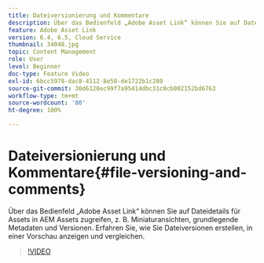 ```yaml
---
title: Dateiversionierung und Kommentare
description: Über das Bedienfeld „Adobe Asset Link“ können Sie auf Dateidetails für Assets in AEM Assets zugreifen, z. B. Miniaturansichten, grundlegende Metadaten und Versionen. Erfahren Sie, wie Sie Dateiversionen erstellen, in einer Vorschau anzeigen und vergleichen.
feature: Adobe Asset Link
version: 6.4, 6.5, Cloud Service
thumbnail: 34048.jpg
topic: Content Management
role: User
level: Beginner
doc-type: Feature Video
exl-id: 6bcc5978-dac8-4112-8e50-de1722b1c289
source-git-commit: 30d6120ec99f7a95414dbc31c0cb002152bd6763
workflow-type: tm+mt
source-wordcount: '80'
ht-degree: 100%

---
```


# Dateiversionierung und Kommentare{#file-versioning-and-comments}

Über das Bedienfeld „Adobe Asset Link“ können Sie auf Dateidetails für Assets in AEM Assets zugreifen, z. B. Miniaturansichten, grundlegende Metadaten und Versionen. Erfahren Sie, wie Sie Dateiversionen erstellen, in einer Vorschau anzeigen und vergleichen.

>[!VIDEO](https://video.tv.adobe.com/v/34048?quality=12&learn=on)
